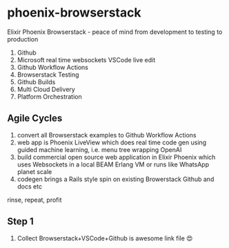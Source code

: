 # phoenix-browserstack
Elixir Phoenix Browserstack - peace of mind from development to testing to production



1. Github
2. Microsoft real time websockets VSCode live edit
3. Github Workflow Actions
4. Browserstack Testing
5. Github Builds
6. Multi Cloud Delivery
7. Platform Orchestration

## Agile Cycles
1. convert all Browserstack examples to Github Workflow Actions
2. web app is Phoenix LiveView which does real time code gen using guided machine learning, i.e. menu tree wrapping OpenAI
3. build commercial open source web application in Elixir Phoenix which uses Websockets in a local BEAM Erlang VM or runs like WhatsApp planet scale
4. codegen brings a Rails style spin on existing Browerstack Github and docs etc

rinse, repeat, profit

## Step 1

1. Collect Browserstack+VSCode+Github is awesome link file 😍
